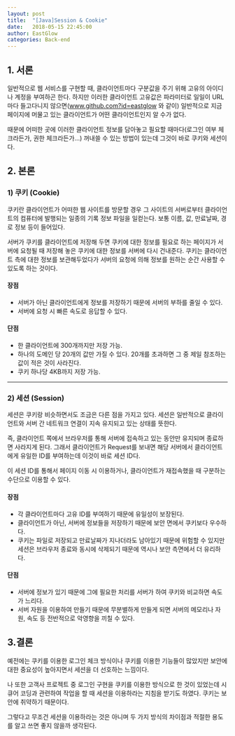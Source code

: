 ```yaml
---
layout: post
title:  "[Java]Session & Cookie"
date:   2018-05-15 22:45:00
author: EastGlow
categories: Back-end
---
```


## 1. 서론

일반적으로 웹 서비스를 구현할 때, 클라이언트마다 구분값을 주기 위해 고유의 아이디나 계정을 부여하곤 한다. 하지만 이러한 클라이언트 고유값은 파라미터로 일일이 URL마다 들고다니지 않으면(www.github.com?id=eastglow 와 같이) 일반적으로 지금 페이지에 머물고 있는 클라이언트가 어떤 클라이언트인지 알 수가 없다.

때문에 어떠한 곳에 이러한 클라이언트 정보를 담아놓고 필요할 때마다(로그인 여부 체크라든가, 권한 체크라든가...) 꺼내쓸 수 있는 방법이 있는데 그것이 바로 쿠키와 세션이다.


## 2. 본론

### 1) 쿠키 (Cookie)

쿠키란 클라이언트가 어떠한 웹 사이트를 방문할 경우 그 사이트의 서버로부터 클라이언트의 컴퓨터에 발행되는 일종의 기록 정보 파일을 일컫는다. 보통 이름, 값, 만료날짜, 경로 정보 등이 들어있다.

서버가 쿠키를 클라이언트에 저장해 두면 쿠키에 대한 정보를 필요로 하는 페이지가 서버에 요청될 때 저장해 놓은 쿠키에 대한 정보를 서버에 다시 건내준다. 쿠키는 클라이언트 측에 대한 정보를 보관해두었다가 서버의 요청에 의해 정보를 원하는 순간 사용할 수 있도록 하는 것이다.

#### 장점
- 서버가 아닌 클라이언트에게 정보를 저장하기 때문에 서버의 부하를 줄일 수 있다.
- 서버에 요청 시 빠른 속도로 응답할 수 있다.

#### 단점
- 한 클라이언트에 300개까지만 저장 가능.
- 하나의 도메인 당 20개의 값만 가질 수 있다. 20개를 초과하면 그 중 제일 참조하는 값이 적은 것이 사라진다.
- 쿠키 하나당 4KB까지 저장 가능.

- - -

### 2) 세션 (Session)

세션은 쿠키랑 비슷하면서도 조금은 다른 점을 가지고 있다. 세션은 일반적으로 클라이언트와 서버 간 네트워크 연결이 지속 유지되고 있는 상태를 뜻한다.

즉, 클라이언트 쪽에서 브라우저를 통해 서버에 접속하고 있는 동안만 유지되며 종료하면 사라지게 된다. 그래서 클라이언트가 Request를 보내면 해당 서버에서 클라이언트에게 유일한 ID를 부여하는데 이것이 바로 세션 ID다.

이 세션 ID를 통해서 페이지 이동 시 이용하거나, 클라이언트가 재접속했을 때 구분하는 수단으로 이용할 수 있다.

#### 장점
- 각 클라이언트마다 고유 ID를 부여하기 때문에 유일성이 보장된다.
- 클라이언트가 아닌, 서버에 정보들을 저장하기 때문에 보안 면에서 쿠키보다 우수하다.
- 쿠키는 파일로 저장되고 만료날짜가 지나더라도 남아있기 때문에 위험할 수 있지만 세션은 브라우저 종료와 동시에 삭제되기 때문에 역시나 보안 측면에서 더 유리하다.

#### 단점
- 서버에 정보가 있기 때문에 그에 필요한 처리를 서버가 하여 쿠키와 비교하면 속도가 느리다.
- 서버 자원을 이용하여 만들기 때문에 무분별하게 만들게 되면 서버의 메모리나 자원, 속도 등 전반적으로 악영향을 끼칠 수 있다.

## 3.결론

예전에는 쿠키를 이용한 로그인 체크 방식이나 쿠키를 이용한 기능들이 많았지만 보안에 대한 중요성이 높아지면서 세션을 더 선호하는 느낌이다.

나 또한 고객사 프로젝트 중 로그인 구현을 쿠키를 이용한 방식으로 한 것이 있었는데 시큐어 코딩과 관련하여 작업을 할 때 세션을 이용하라는 지침을 받기도 하였다. 쿠키는 보안에 취약하기 때문이다.

그렇다고 무조건 세션을 이용하라는 것은 아니며 두 가지 방식의 차이점과 적절한 용도를 알고 쓰면 좋지 않을까 생각된다.
